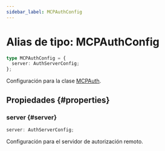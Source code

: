 ```yaml
---
sidebar_label: MCPAuthConfig
---
```


# Alias de tipo: MCPAuthConfig

```ts
type MCPAuthConfig = {
  server: AuthServerConfig;
};
```

Configuración para la clase [MCPAuth](/references/js/classes/MCPAuth.md).

## Propiedades {#properties}

### server {#server}

```ts
server: AuthServerConfig;
```

Configuración para el servidor de autorización remoto.